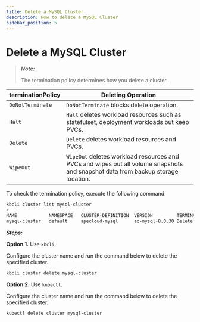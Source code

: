```yaml
---
title: Delete a MySQL Cluster
description: How to delete a MySQL Cluster
sidebar_position: 5
---
```


# Delete a MySQL Cluster

> ***Note:*** 
>
> The termination policy determines how you delete a cluster.

terminationPolicy | Deleting Operation|
---|---|
|`DoNotTerminate`|`DoNotTerminate` blocks delete operation.|
`Halt`|`Halt` deletes workload resources such as statefulset, deployment workloads but keep PVCs.
`Delete`|`Delete` deletes workload resources and PVCs.
`WipeOut`|`WipeOut` deletes workload resources and PVCs and wipes out all volume snapshots and snapshot data from backup storage location.

To check the termination policy, execute the following command.
```bash
kbcli cluster list mysql-cluster
>
NAME   	        NAMESPACE	CLUSTER-DEFINITION	VERSION        	TERMINATION-POLICY	STATUS 	CREATED-TIME
mysql-cluster	default  	apecloud-mysql    	ac-mysql-8.0.30	Delete            	Running	Feb 06,2023 18:27 UTC+0800
```
***Steps:***

**Option 1.** Use `kbcli`.

Configure the cluster name and run the command below to delete the specified cluster.
```bash
kbcli cluster delete mysql-cluster
```

**Option 2.** Use `kubectl`.

Configure the cluster name and run the command below to delete the specified cluster.
```bash
kubectl delete cluster mysql-cluster
```
